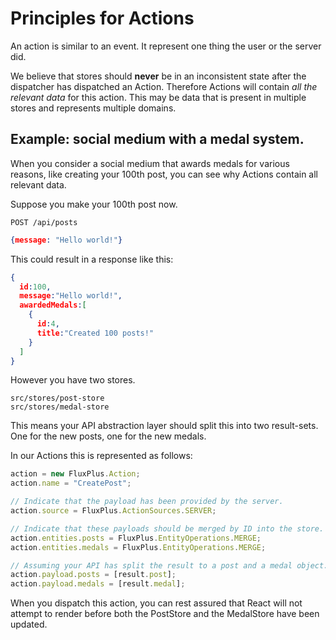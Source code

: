 # Principles for Actions

An action is similar to an event.
It represent one thing the user or the server did.

We believe that stores should **never** be in an inconsistent state after the dispatcher has dispatched an Action.
Therefore Actions will contain _all the relevant data_ for this action.
This may be data that is present in multiple stores and represents multiple domains.

## Example: social medium with a medal system.

When you consider a social medium that awards medals for various reasons,
like creating your 100th post, you can see why Actions contain all relevant data.

Suppose you make your 100th post now.

`POST /api/posts`
```json
{message: "Hello world!"}
```

This could result in a response like this:

```json
{
  id:100,
  message:"Hello world!",
  awardedMedals:[
    {
      id:4,
      title:"Created 100 posts!"
    }
  ]
}
```

However you have two stores.

```
src/stores/post-store
src/stores/medal-store
```

This means your API abstraction layer should split this into two result-sets.
One for the new posts, one for the new medals.

In our Actions this is represented as follows:
    
```js
action = new FluxPlus.Action;
action.name = "CreatePost";

// Indicate that the payload has been provided by the server.
action.source = FluxPlus.ActionSources.SERVER;

// Indicate that these payloads should be merged by ID into the store.
action.entities.posts = FluxPlus.EntityOperations.MERGE;
action.entities.medals = FluxPlus.EntityOperations.MERGE;

// Assuming your API has split the result to a post and a medal object.
action.payload.posts = [result.post];
action.payload.medals = [result.medal];
```

When you dispatch this action, you can rest assured that React will not attempt to render
before both the PostStore and the MedalStore have been updated.
